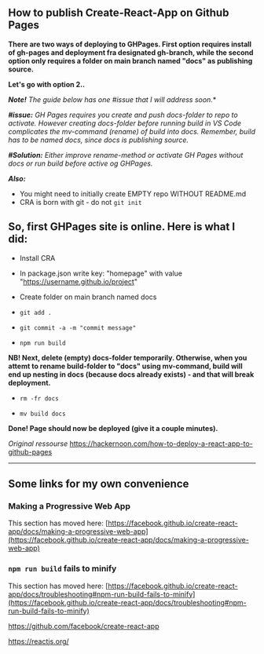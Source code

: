 ## How to publish Create-React-App on Github Pages ##

**There are two ways of deploying to GHPages.
First option requires install of gh-pages and deployment fra designated gh-branch, while the second option only requires a folder on main branch named "docs" as publishing source.**

**Let's go with option 2..**


***Note!** *The guide below has one #issue that I will address soon.***

***#issue:** GH Pages requires you create and push docs-folder to repo to activate. However creating docs-folder before running build in VS Code complicates the mv-command (rename) of build into docs. Remember, build has to be named docs, since docs is publishing source.*

***#Solution:** Either improve rename-method or activate GH Pages without docs or run build before active og GHPages.*

***Also:*** 
- You might need to initially create EMPTY repo WITHOUT README.md 
- CRA is born with git - do not `git init`

## So, first GHPages site is online. Here is what I did:

- Install CRA

- In package.json write key: "homepage" with value "https://username.github.io/project"

- Create folder on main branch named docs

- `git add .`

- `git commit -a -m "commit message"`

- `npm run build`

**NB! Next, delete (empty) docs-folder temporarily. Otherwise, when you attemt to rename build-folder to "docs" using mv-command, build will end up nesting in docs (because docs already exists) - and that will break deployment.**

- `rm -fr docs`

- `mv build docs`

**Done! Page should now be deployed (give it a couple minutes).**

*Original ressourse* https://hackernoon.com/how-to-deploy-a-react-app-to-github-pages

---


## Some links for my own convenience



### Making a Progressive Web App

This section has moved here: [https://facebook.github.io/create-react-app/docs/making-a-progressive-web-app](https://facebook.github.io/create-react-app/docs/making-a-progressive-web-app)

### `npm run build` fails to minify

This section has moved here: [https://facebook.github.io/create-react-app/docs/troubleshooting#npm-run-build-fails-to-minify](https://facebook.github.io/create-react-app/docs/troubleshooting#npm-run-build-fails-to-minify)



https://github.com/facebook/create-react-app

https://reactjs.org/
